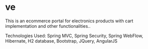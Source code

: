 # ve


This is an ecommerce portal for electronics products with cart implementation and other functionalities..

Technologies Used: Spring MVC, Spring Security, Spring WebFlow, Hibernate, H2 database, Bootstrap, JQuery, AngularJS

